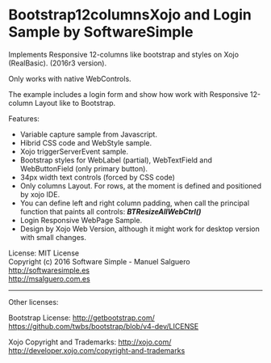 # Bootstrap12columnsXojo and Login Sample by SoftwareSimple
Implements Responsive 12-columns like bootstrap and styles on Xojo (RealBasic). (2016r3 version).

Only works with native WebControls.

The example includes a login form and show how work with Responsive 12-column Layout like to Bootstrap.

Features:
- Variable capture sample from Javascript.
- Hibrid CSS code and WebStyle sample.
- Xojo triggerServerEvent sample.
- Bootstrap styles for WebLabel (partial), WebTextField and WebButtonField (only primary button).
- 34px width text controls (forced by CSS code)
- Only columns Layout. For rows, at the moment is defined and positioned by xojo IDE.
- You can define left and right column padding, when call the principal function that paints all controls: **_BTResizeAllWebCtrl()_**
- Login Responsive WebPage Sample.
- Design by Xojo Web Version, although it might work for desktop version with small changes.

License:
MIT License<br>
Copyright (c) 2016 Software Simple - Manuel Salguero<br>
http://softwaresimple.es <br>
http://msalguero.com.es

------
Other licenses:

Bootstrap License:
http://getbootstrap.com/
https://github.com/twbs/bootstrap/blob/v4-dev/LICENSE

Xojo Copyright and Trademarks:
http://xojo.com/
http://developer.xojo.com/copyright-and-trademarks
